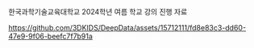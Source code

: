 한국과학기술교육대학교 
2024학년 여름 학교 강의 진행 자료


https://github.com/3DKIDS/DeepData/assets/15712111/fd8e83c3-dd60-47e9-9f06-beefc7f7b91a

